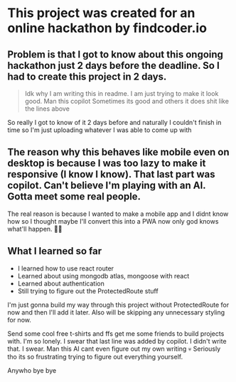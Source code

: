 # This project was created for an online hackathon by findcoder.io

## Problem is that I got to know about this ongoing  hackathon just 2 days before the deadline. So I had to create this project in 2 days.
> Idk why I am writing this in readme. I am just trying to make it look good.
> Man this copilot
> Sometimes its good and others it does shit like the lines above

So really I got to know of it 2 days before and naturally I couldn't finish in time so I'm just uploading whatever I was able to come up with

## The reason why this behaves like mobile even on desktop is because I was too lazy to make it responsive (I know I know). That last part was copilot. Can't believe I'm playing with an AI. Gotta meet some real people.
The real reason is because I wanted to make a mobile app and I didnt know how so I thought maybe I'll convert this into a PWA now only god knows what'll happen. ✌🏻
## What I learned so far
- I learned how to use react router
- Learned about using mongodb atlas, mongoose with react
- Learned about authentication
- Still trying to figure out the ProtectedRoute stuff

I'm just gonna build my way through this project without ProtectedRoute for now and then I'll add it later.
Also will be skipping any unnecessary styling for now.

Send some cool free t-shirts and ffs get me some friends to build projects with. I'm so lonely. I swear that last line was added by copilot. I didn't write that. I swear. Man this AI cant even figure out my own writing 💀
Seriously tho its so frustrating trying to figure out everything yourself.

Anywho
bye bye
